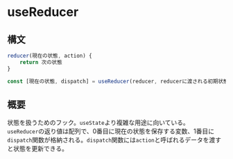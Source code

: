 # useReducer

## 構文

```ts
reducer(現在の状態, action) {
    return 次の状態
}

const [現在の状態, dispatch] = useReducer(reducer, reducerに渡される初期状態)
```

## 概要

状態を扱うためのフック。`useState`より複雑な用途に向いている。  
`useReducer`の返り値は配列で、0番目に現在の状態を保存する変数、1番目に`dispatch`関数が格納される。`dispatch`関数には`action`と呼ばれるデータを渡すと状態を更新できる。  
